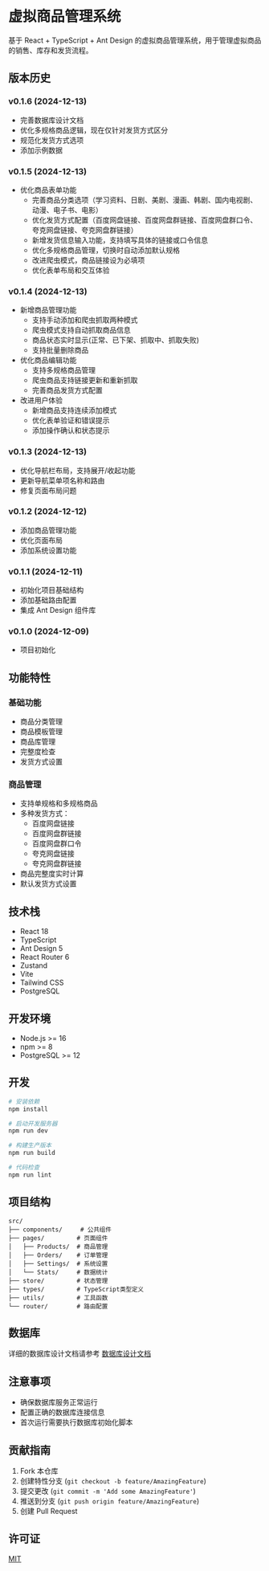 # 虚拟商品管理系统

基于 React + TypeScript + Ant Design 的虚拟商品管理系统，用于管理虚拟商品的销售、库存和发货流程。

## 版本历史

### v0.1.6 (2024-12-13)
- 完善数据库设计文档
- 优化多规格商品逻辑，现在仅针对发货方式区分
- 规范化发货方式选项
- 添加示例数据

### v0.1.5 (2024-12-13)
- 优化商品表单功能
  - 完善商品分类选项（学习资料、日剧、美剧、漫画、韩剧、国内电视剧、动漫、电子书、电影）
  - 优化发货方式配置（百度网盘链接、百度网盘群链接、百度网盘群口令、夸克网盘链接、夸克网盘群链接）
  - 新增发货信息输入功能，支持填写具体的链接或口令信息
  - 优化多规格商品管理，切换时自动添加默认规格
  - 改进爬虫模式，商品链接设为必填项
  - 优化表单布局和交互体验

### v0.1.4 (2024-12-13)
- 新增商品管理功能
  - 支持手动添加和爬虫抓取两种模式
  - 爬虫模式支持自动抓取商品信息
  - 商品状态实时显示(正常、已下架、抓取中、抓取失败)
  - 支持批量删除商品
- 优化商品编辑功能
  - 支持多规格商品管理
  - 爬虫商品支持链接更新和重新抓取
  - 完善商品发货方式配置
- 改进用户体验
  - 新增商品支持连续添加模式
  - 优化表单验证和错误提示
  - 添加操作确认和状态提示

### v0.1.3 (2024-12-13)
- 优化导航栏布局，支持展开/收起功能
- 更新导航菜单项名称和路由
- 修复页面布局问题

### v0.1.2 (2024-12-12)
- 添加商品管理功能
- 优化页面布局
- 添加系统设置功能

### v0.1.1 (2024-12-11)
- 初始化项目基础结构
- 添加基础路由配置
- 集成 Ant Design 组件库

### v0.1.0 (2024-12-09)
- 项目初始化

## 功能特性

### 基础功能
- 商品分类管理
- 商品模板管理
- 商品库管理
- 完整度检查
- 发货方式设置

### 商品管理
- 支持单规格和多规格商品
- 多种发货方式：
  * 百度网盘链接
  * 百度网盘群链接
  * 百度网盘群口令
  * 夸克网盘链接
  * 夸克网盘群链接
- 商品完整度实时计算
- 默认发货方式设置

## 技术栈

- React 18
- TypeScript
- Ant Design 5
- React Router 6
- Zustand
- Vite
- Tailwind CSS
- PostgreSQL

## 开发环境
- Node.js >= 16
- npm >= 8
- PostgreSQL >= 12

## 开发

```bash
# 安装依赖
npm install

# 启动开发服务器
npm run dev

# 构建生产版本
npm run build

# 代码检查
npm run lint
```

## 项目结构

```
src/
├── components/     # 公共组件
├── pages/         # 页面组件
│   ├── Products/  # 商品管理
│   ├── Orders/    # 订单管理
│   ├── Settings/  # 系统设置
│   └── Stats/     # 数据统计
├── store/         # 状态管理
├── types/         # TypeScript类型定义
├── utils/         # 工具函数
└── router/        # 路由配置
```

## 数据库
详细的数据库设计文档请参考 [数据库设计文档](docs/database-schema.md)

## 注意事项
- 确保数据库服务正常运行
- 配置正确的数据库连接信息
- 首次运行需要执行数据库初始化脚本

## 贡献指南

1. Fork 本仓库
2. 创建特性分支 (`git checkout -b feature/AmazingFeature`)
3. 提交更改 (`git commit -m 'Add some AmazingFeature'`)
4. 推送到分支 (`git push origin feature/AmazingFeature`)
5. 创建 Pull Request

## 许可证

[MIT](LICENSE)